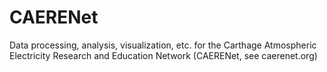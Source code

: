 CAERENet
=======

Data processing, analysis, visualization, etc. for the Carthage Atmospheric Electricity Research and Education Network (CAERENet, see caerenet.org)
